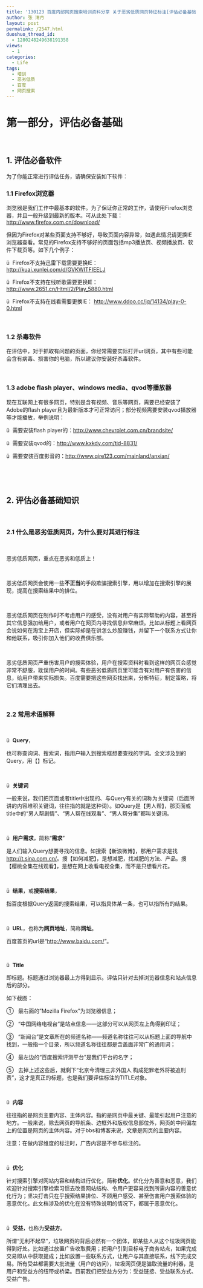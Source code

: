 ```yaml
---
title: '130123 百度内部网页搜索培训资料分享 关于恶劣低质网页特征标注[评估必备基础]'
author: 张 清月
layout: post
permalink: /2547.html
duoshuo_thread_id:
  - 1280248249638191358
views:
  - 1
categories:
  - Life
tags:
  - 培训
  - 恶劣低质
  - 百度
  - 网页搜索
---
```

# 第一部分，评估必备基础

&nbsp;

## 1. 评估必备软件

<p align="left">
  为了你能正常进行评估任务，请确保安装如下软件：
</p>

### 1.1 Firefox浏览器

<p align="left">
  浏览器是我们工作中最基本的软件。为了保证你正常的工作，请使用Firefox浏览器，并且一般升级到最新的版本。可从此处下载：<a href="http://www.firefox.com.cn/download/">http://www.firefox.com.cn/download/</a>
</p>

<p align="left">
  但因为Firefox对某些页面支持不够好，导致页面内容异常，如遇此情况请更换IE浏览器查看。常见的Firefox支持不够好的页面包括mp3播放页、视频播放页、软件下载页等。如下几个例子：
</p>

ü  Firefox不支持迅雷下载需要更换IE：<http://kuai.xunlei.com/d/GVKWITFIEELJ>

ü  Firefox不支持在线听歌需要更换IE：<http://www.2651.cn/Html/2/Play_5880.html>

ü  Firefox不支持在线看需要更换IE： <http://www.ddoo.cc/jq/14134/play-0-0.html>

&nbsp;

### 1.2 杀毒软件

<p align="left">
  在评估中，对于抓取有问题的页面，你经常需要实际打开url网页，其中有些可能会含有病毒、损害你的电脑，所以建议你安装好杀毒软件。
</p>

&nbsp;

### 1.3 adobe flash player、windows media、qvod等播放器

<p align="left">
  现在互联网上有很多网页，特别是含有视频、音乐等网页，需要已经安装了Adobe的flash player且为最新版本才可正常访问；部分视频需要安装qvod播放器等才能播放，举例说明：
</p>

ü  需要安装flash player的：<http://www.chevrolet.com.cn/brandsite/>

ü  需要安装qvod的：http://www.kxkdy.com/tid-8831/

ü  需要安装百度影音的：<http://www.qire123.com/mainland/anxian/>

&nbsp;

&nbsp;

## 2. 评估必备基础知识

&nbsp;

### 2.1 什么是恶劣低质网页，为什么要对其进行标注

&nbsp;

恶劣低质网页，重点在恶劣和低质上！

&nbsp;

恶劣低质网页会使用一些**不正当**的手段欺骗搜索引擎，用以增加在搜索引擎的展现，提高在搜索结果中的排位。

&nbsp;

恶劣低质网页在制作时不考虑用户的感受，没有对用户有实际帮助的内容，甚至将其它信息强加给用户，或者用户在网页内寻找信息非常麻烦。比如从标题上看网页会说如何在淘宝上开店，但实际却是在讲怎么炒股赚钱，并留下一个联系方式让你和他联系，吸引你加入他们的收费俱乐部。

&nbsp;

恶劣低质网页严重伤害用户的搜索体验，用户在搜索资料时看到这样的网页会感觉非常不舒服，耽误用户的时间。有些恶劣低质网页里可能含有对用户有伤害的信息，给用户带来实际损失。百度需要把这些网页找出来，分析特征，制定策略，将它们清理出去。

&nbsp;

### 2.2 常用术语解释

&nbsp;

ü  **Query**，

也可称查询词、搜索词，指用户输入到搜索框想要查找的字词。全文涉及到的Query，用【】标记。

&nbsp;

ü  **关键词**

一般来说，我们把页面或者title中出现的、与Query有关的词称为关键词（后面所讲的内容堆积关键词，往往指的就是这种词）。如Query是【男人帮】，那页面或title中的“男人帮剧情”、“男人帮在线观看”、“男人帮分集”都叫关键词。

&nbsp;

ü  **用户需求**，简称“**需求**”

是人们输入Query想要寻找的信息。如搜索【新浪微博】，那用户需求是找<http://t.sina.com.cn/>。搜【如何减肥】，是想减肥，找减肥的方法、产品。搜【樱桃全集在线观看】，是想在网上收看电视全集，而不是只想看片花。

&nbsp;

ü  **结果**，或**搜索结果**，

指百度根据Query返回的搜索结果，可以指具体某一条，也可以指所有的结果。

&nbsp;

ü  **URL**，也称为**网页地址**，简称**网址**。

百度首页的url是“<http://www.baidu.com/>”。

&nbsp;

ü  **Title**

即标题。标题通过浏览器最上方得到显示。评估只针对去掉浏览器信息和站点信息后的部分。

如下截图：

①   最右面的”Mozilla Firefox”为浏览器信息；

②   “中国网络电视台”是站点信息——这部分可以从网页左上角得到印证；

③   “新闻台”是文章所在的频道名称——频道名称往往可以从标题上面的导航中找到，一般指一个目录，所以频道名称往往都是含盖面非常广的通用词；

④   最左边的“百度搜索评测平台”是我们平台的名字；

⑤   去掉上述这些后，就剩下“北京今清理三非外国人 构成犯罪老外将被追刑责”，这才是真正的标题，也是我们要评估标注的TITLE对象。

&nbsp;

ü  **内容**

往往指的是网页主要内容、主体内容。指的是网页中最关键、最能引起用户注意的地方。一般来说，除去网页的导航条、边框外和版权信息部位外，网页的中间偏左上的位置是网页的主体内容。对于bbs和博客来说，文章是网页的主要内容。

注意：在做内容维度的标注时，广告内容是不参与标注的。

&nbsp;

ü  **优化**

针对搜索引擎对网站内容和结构进行优化，简称**优化**。优化分为善意和恶意，我们欢迎针对搜索引擎检索习惯去改善网站结构、令用户更容易找到所需内容的善意优化行为；坚决打击只在乎搜索结果排位、不顾用户感受、甚至伤害用户搜索体验的恶意优化。此文档涉及的优化在没有特殊说明的情况下，都属于恶意优化。

&nbsp;

ü  **受益**，也称为**受益方**。

所谓“无利不起早”，垃圾网页的背后必然有一个团体，即某些人从这个垃圾网页能得到好处。比如通过放置广告收取费用；把用户引到目标电子商务站点，如果完成交易即从中获取提成；比如放置一些联系方式，让用户与其直接联系，线下完成交易。所有受益都需要大批流量（用户的访问），垃圾网页便是骗取流量的利器，是用户和受益方的纽带或桥梁。目前我们把受益方分为：受益链接、受益联系方式、受益广告。